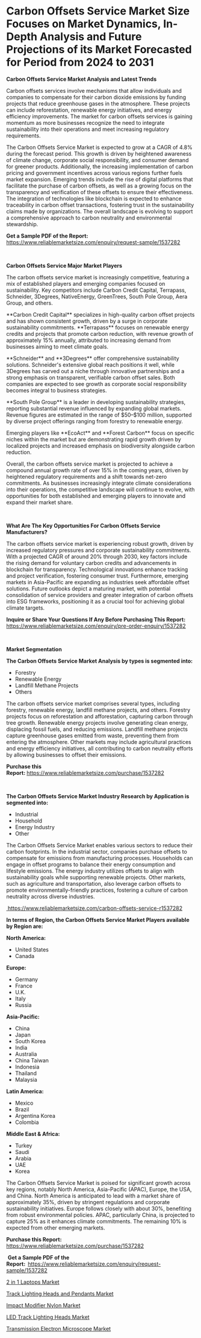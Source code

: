 <p><h1>Carbon Offsets Service Market Size Focuses on Market Dynamics, In-Depth Analysis and Future Projections of its Market Forecasted for Period from 2024 to 2031</h1></p><p><strong>Carbon Offsets Service Market Analysis and Latest Trends</strong></p>
<p><p>Carbon offsets services involve mechanisms that allow individuals and companies to compensate for their carbon dioxide emissions by funding projects that reduce greenhouse gases in the atmosphere. These projects can include reforestation, renewable energy initiatives, and energy efficiency improvements. The market for carbon offsets services is gaining momentum as more businesses recognize the need to integrate sustainability into their operations and meet increasing regulatory requirements.</p><p>The Carbon Offsets Service Market is expected to grow at a CAGR of 4.8% during the forecast period. This growth is driven by heightened awareness of climate change, corporate social responsibility, and consumer demand for greener products. Additionally, the increasing implementation of carbon pricing and government incentives across various regions further fuels market expansion. Emerging trends include the rise of digital platforms that facilitate the purchase of carbon offsets, as well as a growing focus on the transparency and verification of these offsets to ensure their effectiveness. The integration of technologies like blockchain is expected to enhance traceability in carbon offset transactions, fostering trust in the sustainability claims made by organizations. The overall landscape is evolving to support a comprehensive approach to carbon neutrality and environmental stewardship.</p></p>
<p><strong>Get a Sample PDF of the Report:&nbsp;</strong> <a href="https://www.reliablemarketsize.com/enquiry/request-sample/1537282?utm_campaign=1283&utm_medium=2&utm_source=Github&utm_content=ia&utm_term=29092024&utm_id=carbon-offsets-service">https://www.reliablemarketsize.com/enquiry/request-sample/1537282</a></p>
<p>&nbsp;</p>
<p><strong>Carbon Offsets Service Major Market Players</strong></p>
<p><p>The carbon offsets service market is increasingly competitive, featuring a mix of established players and emerging companies focused on sustainability. Key competitors include Carbon Credit Capital, Terrapass, Schneider, 3Degrees, NativeEnergy, GreenTrees, South Pole Group, Aera Group, and others.</p><p>**Carbon Credit Capital** specializes in high-quality carbon offset projects and has shown consistent growth, driven by a surge in corporate sustainability commitments. **Terrapass** focuses on renewable energy credits and projects that promote carbon reduction, with revenue growth of approximately 15% annually, attributed to increasing demand from businesses aiming to meet climate goals.</p><p>**Schneider** and **3Degrees** offer comprehensive sustainability solutions. Schneider's extensive global reach positions it well, while 3Degrees has carved out a niche through innovative partnerships and a strong emphasis on transparent, verifiable carbon offset sales. Both companies are expected to see growth as corporate social responsibility becomes integral to business strategies.</p><p>**South Pole Group** is a leader in developing sustainability strategies, reporting substantial revenue influenced by expanding global markets. Revenue figures are estimated in the range of $50–$100 million, supported by diverse project offerings ranging from forestry to renewable energy.</p><p>Emerging players like **EcoAct** and **Forest Carbon** focus on specific niches within the market but are demonstrating rapid growth driven by localized projects and increased emphasis on biodiversity alongside carbon reduction.</p><p>Overall, the carbon offsets service market is projected to achieve a compound annual growth rate of over 15% in the coming years, driven by heightened regulatory requirements and a shift towards net-zero commitments. As businesses increasingly integrate climate considerations into their operations, the competitive landscape will continue to evolve, with opportunities for both established and emerging players to innovate and expand their market share.</p></p>
<p>&nbsp;</p>
<p><strong>What Are The Key Opportunities For Carbon Offsets Service Manufacturers?</strong></p>
<p><p>The carbon offsets service market is experiencing robust growth, driven by increased regulatory pressures and corporate sustainability commitments. With a projected CAGR of around 20% through 2030, key factors include the rising demand for voluntary carbon credits and advancements in blockchain for transparency. Technological innovations enhance tracking and project verification, fostering consumer trust. Furthermore, emerging markets in Asia-Pacific are expanding as industries seek affordable offset solutions. Future outlooks depict a maturing market, with potential consolidation of service providers and greater integration of carbon offsets into ESG frameworks, positioning it as a crucial tool for achieving global climate targets.</p></p>
<p><strong>Inquire or Share Your Questions If Any Before Purchasing This Report:</strong> <a href="https://www.reliablemarketsize.com/enquiry/pre-order-enquiry/1537282?utm_campaign=1283&utm_medium=2&utm_source=Github&utm_content=ia&utm_term=29092024&utm_id=carbon-offsets-service">https://www.reliablemarketsize.com/enquiry/pre-order-enquiry/1537282</a></p>
<p>&nbsp;</p>
<p><strong>Market Segmentation</strong></p>
<p><strong>The Carbon Offsets Service Market Analysis by types is segmented into:</strong></p>
<p><ul><li>Forestry</li><li>Renewable Energy</li><li>Landfill Methane Projects</li><li>Others</li></ul></p>
<p><p>The carbon offsets service market comprises several types, including forestry, renewable energy, landfill methane projects, and others. Forestry projects focus on reforestation and afforestation, capturing carbon through tree growth. Renewable energy projects involve generating clean energy, displacing fossil fuels, and reducing emissions. Landfill methane projects capture greenhouse gases emitted from waste, preventing them from entering the atmosphere. Other markets may include agricultural practices and energy efficiency initiatives, all contributing to carbon neutrality efforts by allowing businesses to offset their emissions.</p></p>
<p><strong>Purchase this Report:&nbsp;</strong><a href="https://www.reliablemarketsize.com/purchase/1537282?utm_campaign=1283&utm_medium=2&utm_source=Github&utm_content=ia&utm_term=29092024&utm_id=carbon-offsets-service">https://www.reliablemarketsize.com/purchase/1537282</a></p>
<p>&nbsp;</p>
<p><strong>The Carbon Offsets Service Market Industry Research by Application is segmented into:</strong></p>
<p><ul><li>Industrial</li><li>Household</li><li>Energy Industry</li><li>Other</li></ul></p>
<p><p>The Carbon Offsets Service Market enables various sectors to reduce their carbon footprints. In the industrial sector, companies purchase offsets to compensate for emissions from manufacturing processes. Households can engage in offset programs to balance their energy consumption and lifestyle emissions. The energy industry utilizes offsets to align with sustainability goals while supporting renewable projects. Other markets, such as agriculture and transportation, also leverage carbon offsets to promote environmentally-friendly practices, fostering a culture of carbon neutrality across diverse industries.</p></p>
<p><a href="https://www.reliablemarketsize.com/carbon-offsets-service-r1537282?utm_campaign=1283&utm_medium=2&utm_source=Github&utm_content=ia&utm_term=29092024&utm_id=carbon-offsets-service">&nbsp;https://www.reliablemarketsize.com/carbon-offsets-service-r1537282</a></p>
<p><strong>In terms of Region, the Carbon Offsets Service Market Players available by Region are:</strong></p>
<p>
    <p> <strong> North America: </strong>
        <ul>
            <li>United States</li>
            <li>Canada</li>
        </ul>
        </p> 
    <p> <strong> Europe: </strong>
        <ul>
            <li>Germany</li>
            <li>France</li>
            <li>U.K.</li>
            <li>Italy</li>
            <li>Russia</li>
        </ul>
        </p> 
    <p> <strong> Asia-Pacific: </strong>
        <ul>
            <li>China</li>
            <li>Japan</li>
            <li>South Korea</li>
            <li>India</li>
            <li>Australia</li>
            <li>China Taiwan</li>
            <li>Indonesia</li>
            <li>Thailand</li>
            <li>Malaysia</li>
        </ul>
        </p> 
    <p> <strong> Latin America: </strong>
        <ul>
            <li>Mexico</li>
            <li>Brazil</li>
            <li>Argentina Korea</li>
            <li>Colombia</li>
        </ul>
        </p> 
    <p> <strong> Middle East & Africa: </strong>
        <ul>
            <li>Turkey</li>
            <li>Saudi</li>
            <li>Arabia</li>
            <li>UAE</li>
            <li>Korea</li>
        </ul>
    </p>
    </p>
<p><p>The Carbon Offsets Service Market is poised for significant growth across key regions, notably North America, Asia-Pacific (APAC), Europe, the USA, and China. North America is anticipated to lead with a market share of approximately 35%, driven by stringent regulations and corporate sustainability initiatives. Europe follows closely with about 30%, benefiting from robust environmental policies. APAC, particularly China, is projected to capture 25% as it enhances climate commitments. The remaining 10% is expected from other emerging markets.</p></p>
<p><strong>Purchase this Report: </strong><a href="https://www.reliablemarketsize.com/purchase/1537282?utm_campaign=1283&utm_medium=2&utm_source=Github&utm_content=ia&utm_term=29092024&utm_id=carbon-offsets-service">https://www.reliablemarketsize.com/purchase/1537282</a></p>
<p>&nbsp;<strong>Get a Sample PDF of the Report:&nbsp;&nbsp;</strong><a href="https://www.reliablemarketsize.com/enquiry/request-sample/1537282?utm_campaign=1283&utm_medium=2&utm_source=Github&utm_content=ia&utm_term=29092024&utm_id=carbon-offsets-service">https://www.reliablemarketsize.com/enquiry/request-sample/1537282</a></p>
<p><strong></strong></p>
<p><p><a href="https://www.linkedin.com/pulse/driving-market-forces-2-1-laptops-trends-future-forecasts-gpyue?utm_campaign=1283&utm_medium=2&utm_source=Github&utm_content=ia&utm_term=29092024&utm_id=carbon-offsets-service">2 in 1 Laptops Market</a></p><p><a href="https://issuu.com/reportprime-2/docs/track-lighting-heads-and-pendants-m_19434aec13b340?utm_campaign=1283&utm_medium=2&utm_source=Github&utm_content=ia&utm_term=29092024&utm_id=carbon-offsets-service">Track Lighting Heads and Pendants Market</a></p><p><a href="https://github.com/dringals/Market-Research-Report-List-6/blob/main/impact-modifier-nylon-market.md?utm_campaign=1283&utm_medium=2&utm_source=Github&utm_content=ia&utm_term=29092024&utm_id=carbon-offsets-service">Impact Modifier Nylon Market</a></p><p><a href="https://issuu.com/reportprime-2/docs/led-track-lighting-heads-market-siz_f7479dfc26d02e?utm_campaign=1283&utm_medium=2&utm_source=Github&utm_content=ia&utm_term=29092024&utm_id=carbon-offsets-service">LED Track Lighting Heads Market</a></p><p><a href="https://www.linkedin.com/pulse/transmission-electron-microscope-market-growth-segmentation-lqmne?utm_campaign=1283&utm_medium=2&utm_source=Github&utm_content=ia&utm_term=29092024&utm_id=carbon-offsets-service">Transmission Electron Microscope Market</a></p></p>